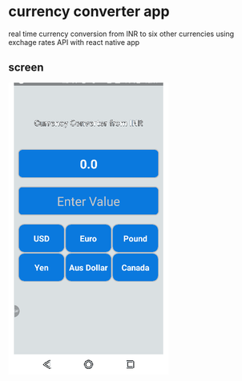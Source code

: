 # currency converter app
real time currency conversion from INR to six other currencies using exchage rates API with react native app

## screen
<img src="./gif/currencyconverter.gif"/>

